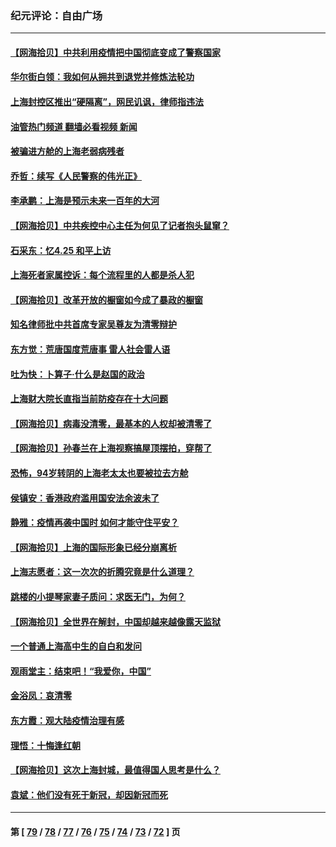 ### 纪元评论：自由广场
---
#### [【网海拾贝】中共利用疫情把中国彻底变成了警察国家](../../pages/nsc993/n13720045.md?04260330) 
#### [华尔街白领：我如何从拥共到退党并修炼法轮功](../../pages/nsc993/n13719513.md?04260330) 
#### [上海封控区推出“硬隔离”，网民讥讽，律师指违法](../../pages/nsc993/n13720029.md?04260330) 
#### [油管热门频道 翻墙必看视频 新闻](ok?04260330)
#### [被骗进方舱的上海老弱病残者](../../pages/nsc993/n13720011.md?04260330) 
#### [乔哲：续写《人民警察的伟光正》](../../pages/nsc993/n13719984.md?04260330) 
#### [李承鹏：上海是预示未来一百年的大河](../../pages/nsc993/n13719506.md?04260330) 
#### [【网海拾贝】中共疾控中心主任为何见了记者抱头鼠窜？](../../pages/nsc993/n13719486.md?04260330) 
#### [石采东：忆4.25 和平上访](../../pages/nsc993/n13718144.md?04260330) 
#### [上海死者家属控诉：每个流程里的人都是杀人犯](../../pages/nsc993/n13717729.md?04260330) 
#### [【网海拾贝】改革开放的橱窗如今成了暴政的橱窗](../../pages/nsc993/n13717722.md?04260330) 
#### [知名律师批中共首席专家吴尊友为清零辩护](../../pages/nsc993/n13717705.md?04260330) 
#### [东方觉：荒唐国度荒唐事 雷人社会雷人语](../../pages/nsc993/n13716733.md?04260330) 
#### [吐为快：卜算子·什么是赵国的政治](../../pages/nsc993/n13716683.md?04260330) 
#### [上海财大院长直指当前防疫存在十大问题](../../pages/nsc993/n13716670.md?04260330) 
#### [【网海拾贝】病毒没清零，最基本的人权却被清零了](../../pages/nsc993/n13716295.md?04260330) 
#### [【网海拾贝】孙春兰在上海视察搞屋顶摆拍，穿帮了](../../pages/nsc993/n13715212.md?04260330) 
#### [恐怖，94岁转阴的上海老太太也要被拉去方舱](../../pages/nsc993/n13715170.md?04260330) 
#### [侯镇安：香港政府滥用国安法余波未了](../../pages/nsc993/n13715143.md?04260330) 
#### [静雅：疫情再袭中国时 如何才能守住平安？](../../pages/nsc993/n13713292.md?04260330) 
#### [【网海拾贝】上海的国际形象已经分崩离析](../../pages/nsc993/n13714379.md?04260330) 
#### [上海志愿者：这一次次的折腾究竟是什么道理？](../../pages/nsc993/n13714370.md?04260330) 
#### [跳楼的小提琴家妻子质问：求医无门，为何？](../../pages/nsc993/n13713654.md?04260330) 
#### [【网海拾贝】全世界在解封，中国却越来越像露天监狱](../../pages/nsc993/n13713632.md?04260330) 
#### [一个普通上海高中生的自白和发问](../../pages/nsc993/n13713613.md?04260330) 
#### [观雨堂主：结束吧！“我爱你，中国”](../../pages/nsc993/n13713568.md?04260330) 
#### [金浴凤：哀清零](../../pages/nsc993/n13713507.md?04260330) 
#### [东方霞：观大陆疫情治理有感](../../pages/nsc993/n13713502.md?04260330) 
#### [理悟：十悔逢红朝](../../pages/nsc993/n13713500.md?04260330) 
#### [【网海拾贝】这次上海封城，最值得国人思考是什么？](../../pages/nsc993/n13712983.md?04260330) 
#### [袁斌：他们没有死于新冠，却因新冠而死](../../pages/nsc993/n13712971.md?04260330) 

---
#### 第 [ [79](./79.md?04260330) / [78](./78.md?04260330) / [77](./77.md?04260330) / [76](./76.md?04260330) / [75](./75.md?04260330) / [74](./74.md?04260330) / [73](./73.md?04260330) / [72](./72.md?04260330) ] 页
